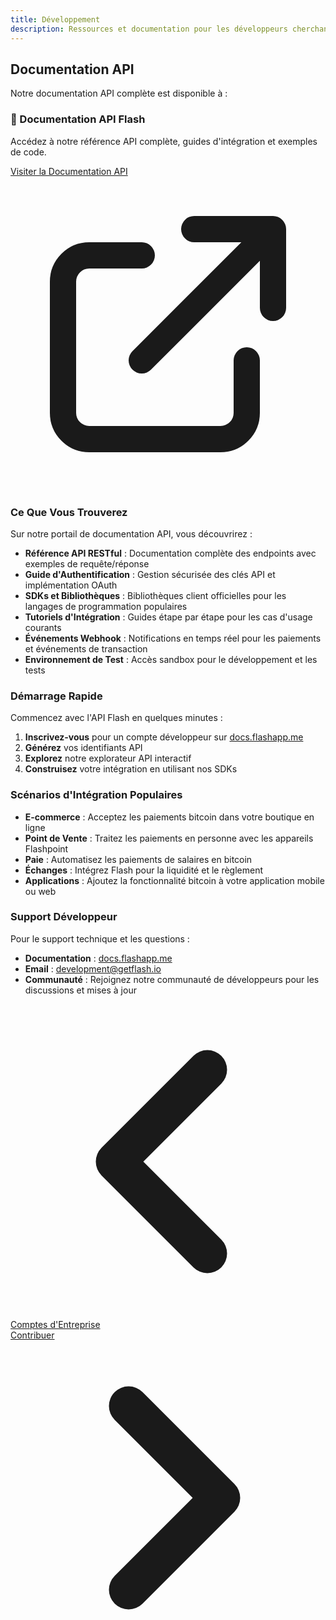 ```yaml
---
title: Développement
description: Ressources et documentation pour les développeurs cherchant à s'intégrer avec Flash
---
```


## Documentation API

Notre documentation API complète est disponible à :

<div class="bg-flash-accent/10 border border-flash-accent/20 rounded-lg p-6 mb-8">
    <h3 class="text-lg font-semibold mb-2">🚀 Documentation API Flash</h3>
    <p class="mb-4">Accédez à notre référence API complète, guides d'intégration et exemples de code.</p>
    <a href="https://docs.flashapp.me" target="_blank" rel="noopener noreferrer" class="inline-flex items-center bg-flash-accent hover:bg-flash-accent/90 text-white font-medium py-2 px-6 rounded-md transition-colors">
        Visiter la Documentation API
        <svg xmlns="http://www.w3.org/2000/svg" class="h-5 w-5 ml-2" fill="none" viewBox="0 0 24 24" stroke="currentColor">
            <path stroke-linecap="round" stroke-linejoin="round" stroke-width="2" d="M10 6H6a2 2 0 00-2 2v10a2 2 0 002 2h10a2 2 0 002-2v-4M14 4h6m0 0v6m0-6L10 14" />
        </svg>
    </a>
</div>

### Ce Que Vous Trouverez

Sur notre portail de documentation API, vous découvrirez :

- **Référence API RESTful** : Documentation complète des endpoints avec exemples de requête/réponse
- **Guide d'Authentification** : Gestion sécurisée des clés API et implémentation OAuth
- **SDKs et Bibliothèques** : Bibliothèques client officielles pour les langages de programmation populaires
- **Tutoriels d'Intégration** : Guides étape par étape pour les cas d'usage courants
- **Événements Webhook** : Notifications en temps réel pour les paiements et événements de transaction
- **Environnement de Test** : Accès sandbox pour le développement et les tests

### Démarrage Rapide

Commencez avec l'API Flash en quelques minutes :

1. **Inscrivez-vous** pour un compte développeur sur [docs.flashapp.me](https://docs.flashapp.me)
2. **Générez** vos identifiants API
3. **Explorez** notre explorateur API interactif
4. **Construisez** votre intégration en utilisant nos SDKs

### Scénarios d'Intégration Populaires

- **E-commerce** : Acceptez les paiements bitcoin dans votre boutique en ligne
- **Point de Vente** : Traitez les paiements en personne avec les appareils Flashpoint
- **Paie** : Automatisez les paiements de salaires en bitcoin
- **Échanges** : Intégrez Flash pour la liquidité et le règlement
- **Applications** : Ajoutez la fonctionnalité bitcoin à votre application mobile ou web

### Support Développeur

Pour le support technique et les questions :

- **Documentation** : [docs.flashapp.me](https://docs.flashapp.me)
- **Email** : [development@getflash.io](mailto:development@getflash.io)
- **Communauté** : Rejoignez notre communauté de développeurs pour les discussions et mises à jour

<!-- Navigation links -->
<div class="flex justify-between items-center mt-8 pt-4 border-t border-zinc-200 dark:border-zinc-700">
  <div class="w-1/3 text-left">
    <a href="business" class="inline-flex items-center bg-purple-600 hover:bg-purple-700 text-white rounded-md transition-colors px-4 py-2 text-sm font-medium shadow-sm hover:shadow-md">
      <svg xmlns="http://www.w3.org/2000/svg" class="h-6 w-6 mr-2" fill="none" viewBox="0 0 24 24" stroke="currentColor">
        <path stroke-linecap="round" stroke-linejoin="round" stroke-width="3" d="M15 19l-7-7 7-7" />
      </svg>
      Comptes d'Entreprise
    </a>
  </div>
  <div class="w-1/3 text-center">
    <!-- Optional center content -->
  </div>
  <div class="w-1/3 text-right">
    <a href="contribute" class="inline-flex items-center bg-purple-600 hover:bg-purple-700 text-white rounded-md transition-colors px-4 py-2 text-sm font-medium shadow-sm hover:shadow-md">
      Contribuer
      <svg xmlns="http://www.w3.org/2000/svg" class="h-6 w-6 ml-2" fill="none" viewBox="0 0 24 24" stroke="currentColor">
        <path stroke-linecap="round" stroke-linejoin="round" stroke-width="3" d="M9 5l7 7-7 7" />
      </svg>
    </a>
  </div>
</div>